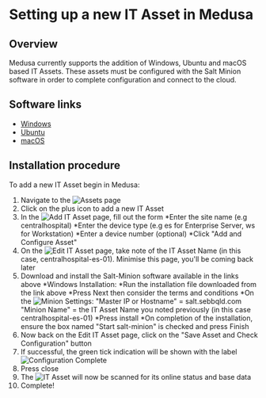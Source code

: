 # Setting up a new IT Asset in Medusa

## Overview
Medusa currently supports the addition of Windows, Ubuntu and macOS based IT Assets. These assets must be configured with the Salt Minion software in order to complete configuration and connect to the cloud.

## Software links
  * [Windows](https://repo.saltstack.com/windows/Salt-Minion-2016.11.7-x86-Setup.exe)
  * [Ubuntu](https://repo.saltstack.com/2016.11.html#ubuntu)
  * [macOS](https://repo.saltstack.com/osx/salt-2016.11.7-x86_64.pkg)

## Installation procedure
To add a new IT Asset begin in Medusa:
1. Navigate to the ![Assets](https://github.com/SEBA-Smart-Services/medusa-sbo/tree/master/docs/images/assetpage.png) page
2. Click on the plus icon to add a new IT Asset
3. In the ![Add IT Asset](https://github.com/SEBA-Smart-Services/medusa-sbo/tree/master/docs/images/addassetform.png) page, fill out the form
  *Enter the site name (e.g centralhospital)
  *Enter the device type (e.g es for Enterprise Server, ws for Workstation)
  *Enter a device number (optional)
  *Click "Add and Configure Asset"
  4. On the ![Edit IT Asset](https://github.com/SEBA-Smart-Services/medusa-sbo/tree/master/docs/images/editassetpage.png) page, take note of the IT Asset Name (in this case, centralhospital-es-01). Minimise this page, you'll be coming back later
5. Download and install the Salt-Minion software available in the links above
  *Windows Installation:
  *Run the installation file downloaded from the link above
  *Press Next then consider the terms and conditions
  *On the ![Minion Settings](https://github.com/SEBA-Smart-Services/medusa-sbo/tree/master/docs/images/minionsettings.png):
  "Master IP or Hostname" = salt.sebbqld.com
  "Minion Name" = the IT Asset Name you noted previously (in this case centralhospital-es-01)
  *Press install
  *On completion of the installation, ensure the box named "Start salt-minion" is checked and press Finish
6. Now back on the Edit IT Asset page, click on the "Save Asset and Check Configuration" button
7. If successful, the green tick indication will be shown with the label ![Configuration Complete](https://github.com/SEBA-Smart-Services/medusa-sbo/tree/master/docs/images/completeconfiguration.png)
8. Press close
9. The ![IT Asset](https://github.com/SEBA-Smart-Services/medusa-sbo/tree/master/docs/images/completeitassetdetails.png) will now be scanned for its online status and base data
10. Complete!
